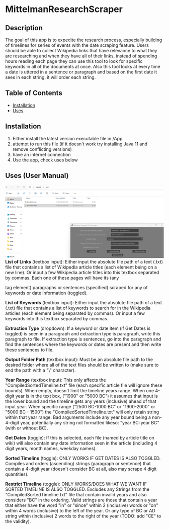 # MittelmanResearchScraper

## Description

The goal of this app is to expedite the research process, especially building of timelines for series of events with the date scraping feature. Users should be able to collect Wikipedia links that have relevance to what they are researching and when they have all of their links, instead of spending hours reading each page they can use this tool to look for specific keywords in all of the documents at once. Also this tool looks at every time a date is uttered in a sentence or paragraph and based on the first date it sees in each string, it will order each string.

## Table of Contents

- [Installation](#installation)
- [Uses](#uses)

## Installation
1. Either install the latest version executable file in /App
2. attempt to run this file (if it doesn't work try installing Java 11 and remove conflicting versions)
3. have an internet connection
4. Use the app, check uses below

## Uses (User Manual)
![Local Image](images/comma_separated_input.png)
<b>List of Links</b> (textbox input): Either input the absolute file path of a text (.txt) file that contains a list of Wikipedia article titles (each element being on a new line). Or input a few Wikipedia article titles into this textbox separated by commas. Each one 
of these pages will have its (any <p> tag element) paragraphs or sentences (specified) scraped for any of keywords or date information (toggled).

<b>List of Keywords</b> (textbox input): Either input the absolute file path of a text (.txt) file that contains a list of keywords to search for in the Wikipedia articles (each element being separated by commas). Or input a few keywords into this textbox separated by 
commas.

<b>Extraction Type</b> (dropdown): If a keyword or date item (if Get Dates is toggled) is seen in a paragraph and extraction type is paragraph, write this paragraph to file. If extraction type is sentences, go into the paragraph and find the sentences where the 
keywords or dates are present and then write these sentences to file.

<b>Output Folder Path</b> (textbox input): Must be an absolute file path to the desired folder where all of the text files should be written to (make sure to end the path with a "\\" character).

<b>Year Range</b> (textbox input): This only affects the "CompiledSortedTimeline.txt" file (each specific article file will ignore these bounds). When empty, doesn't limit the timeline years range. When one 4-digit year is in the text box, ("1900" or "5000 BC") it 
assumes that input is the lower bound and the timeline gets any years (inclusive) ahead of that input year. When specific range ("2500 BC-1000 BC" or "1900-2000" or "5000 BC - 1500") the "CompiledSortedTimeline.txt" will only retain string within that year range. Bad 
arguments include any year bound being a non-4-digit year, potentially any string not formatted likeso: "year BC-year BC" (with or without BC).

<b>Get Dates</b> (toggle): If this is selected, each file (named by article title on wiki) will also contain any date information seen in the article (including 4 digit years, month names, weekday names).

<b>Sorted Timeline</b> (toggle): ONLY WORKS IF GET DATES IS ALSO TOGGLED. Compiles and orders (ascending) strings (paragraph or sentence) that contain a 4-digit year (doesn't consider BC at all, also may scrape 4 digit quantities).

<b>Restrict Timeline</b> (toggle): ONLY WORKS/DOES WHAT WE WANT IF SORTED TIMELINE IS ALSO TOGGLED. Excludes any Strings from the "CompiledSortedTimeline.txt" file that contain invalid years and also considers "BC" in the ordering. Valid strings are those that contain 
a year that either have the word "in" or "since" within 2 (inclusive) words or "on" within 4 words (inclusive) to the left of the year. Or any type of BC or AD string within (inclusive) 2 words to the right of the year (TODO: add "CE" to the validity).
